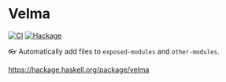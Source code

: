 # Velma

[![CI](https://github.com/tfausak/velma/actions/workflows/ci.yaml/badge.svg)](https://github.com/tfausak/velma/actions/workflows/ci.yaml)
[![Hackage](https://img.shields.io/hackage/v/velma)](https://hackage.haskell.org/package/velma)

:eyeglasses: Automatically add files to `exposed-modules` and `other-modules`.

<https://hackage.haskell.org/package/velma>
